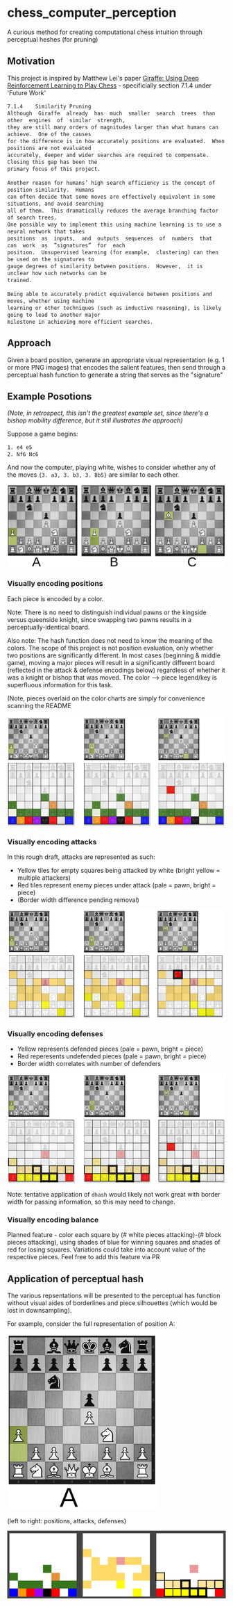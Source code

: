 # chess_computer_perception
A curious method for creating computational chess intuition through perceptual heshes (for pruning)

## Motivation 

This project is inspired by Matthew Lei's paper [Giraffe: Using Deep Reinforcement Learning to Play Chess](https://arxiv.org/abs/1509.01549) - specificially section 7.1.4 under 'Future Work'

```
7.1.4    Similarity Pruning
Although  Giraffe  already  has  much  smaller  search  trees  than  other  engines  of  similar  strength,
they are still many orders of magnitudes larger than what humans can achieve.  One of the causes
for the difference is in how accurately positions are evaluated.  When positions are not evaluated
accurately, deeper and wider searches are required to compensate.  Closing this gap has been the
primary focus of this project.

Another reason for humans’ high search efficiency is the concept of position similarity.  Humans
can often decide that some moves are effectively equivalent in some situations, and avoid searching
all of them.  This dramatically reduces the average branching factor of search trees.
One possible way to implement this using machine learning is to use a neural network that takes
positions  as  inputs,  and  outputs  sequences  of  numbers  that  can  work  as  ”signatures”  for  each
position.  Unsupervised learning (for example,  clustering) can then be used on the signatures to
gauge degrees of similarity between positions.  However,  it is unclear how such networks can be
trained.

Being able to accurately predict equivalence between positions and moves, whether using machine
learning or other techniques (such as inductive reasoning), is likely going to lead to another major
milestone in achieving more efficient searches.
```

## Approach

Given a board position, generate an appropriate visual representation (e.g. 1 or more PNG images) that encodes the salient features, then send through a perceptual hash function to generate a string that serves as the "signature"

## Example Posotions

*(Note, in retrospect, this isn't the greatest example set, since there's a bishop mobility difference, but it still illustrates the approach)*

Suppose a game begins: 
```
1. e4 e5
2. Nf6 Nc6
```
And now the computer, playing white, wishes to consider whether any of the moves `{3. a3, 3. b3, 3. Bb5}` are similar to each other.

![images/ruy_candidates.png](images/ruy_candidates.png)

### Visually encoding positions
Each piece is encoded by a color.

Note: There is no need to distinguish individual pawns or the kingside versus queenside knight, since swapping two pawns results in a perceptually-identical board. 

Also note: The hash function does not need to know the meaning of the colors. The scope of this project is not position evaluation, only whether two positions are significantly different. In most cases (beginning & middle game), moving a major pieces will result in a significantly different board (reflected in the attack & defense encodings below) regardless of whether it was a knight or bishop that was moved. The color --> piece legend/key is superfluous information for this task.

(Note, pieces overlaid on the color charts are simply for convenience scanning the README

![images/position_rep.png](images/position_rep.png)


### Visually encoding attacks

In this rough draft, attacks are represented as such:
-  Yellow tiles for empty squares being attacked by white (bright yellow = multiple attackers)
-  Red tiles represent enemy pieces under attack (pale = pawn, bright = piece)
-  (Border width difference pending removal)

![images/attack_rep.png](images/attack_rep.png)

### Visually encoding defenses
-  Yellow represents defended pieces (pale = pawn, bright = piece)
-  Red reperesents undefended pieces (pale = pawn, bright = piece)
-  Border width correlates with number of defenders

![images/defense_rep.png](images/defense_rep.png)

Note: tentative application of `dhash` would likely not work great with border width for passing information, so this may need to change. 

### Visually encoding balance

Planned feature - color each square by (# white pieces attacking)-(# block pieces attacking), using shades of blue for winning squares and shades of red for losing squares. Variations could take into account value of the respective pieces. Feel free to add this feature via PR

## Application of perceptual hash

The various repsentations will be presented to the perceptual has function without visual aides of borderlines and piece silhouettes (which would be lost in downsampling).

For example, consider the full representation of position A:

![images/A_only.png](images/A_only.png)

(left to right: positions, attacks, defenses)

![images/comp_rep.png](images/comp_rep.png)
